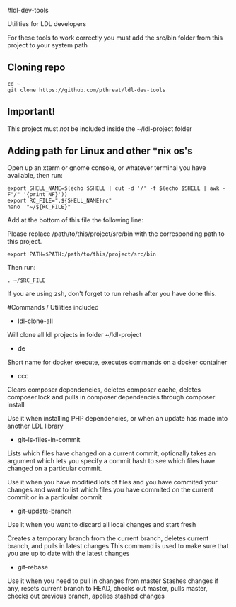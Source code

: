 #ldl-dev-tools

Utilities for LDL developers

For these tools to work correctly you must add the src/bin folder from this project to your system path

## Cloning repo

```
cd ~
git clone https://github.com/pthreat/ldl-dev-tools
```

## Important!

This project must *not* be included inside the ~/ldl-project folder

## Adding path for Linux and other \*nix os's

Open up an xterm or gnome console, or whatever terminal you have available, then run:

```
export SHELL_NAME=$(echo $SHELL | cut -d '/' -f $(echo $SHELL | awk -F"/" '{print NF}'))
export RC_FILE=".${SHELL_NAME}rc"
nano  "~/${RC_FILE}"
```

Add at the bottom of this file the following line:

Please replace /path/to/this/project/src/bin with the corresponding path to this project.

```
export PATH=$PATH:/path/to/this/project/src/bin

```

Then run:

```
. ~/$RC_FILE

```

If you are using zsh, don't forget to run rehash after you have done this.

#Commands / Utilities included

- ldl-clone-all

Will clone all ldl projects in folder ~/ldl-project

- de 

Short name for docker execute, executes commands on a docker container

- ccc 

Clears composer dependencies, deletes composer cache, deletes composer.lock and pulls in composer dependencies through composer install

Use it when installing PHP dependencies, or when an update has made into another LDL library

- git-ls-files-in-commit

Lists which files have changed on a current commit, optionally takes an argument which lets you specify a commit hash to see which
files have changed on a particular commit.

Use it when you have modified lots of files and you have commited your changes and want to list which files you have commited on the current
commit or in a particular commit

- git-update-branch

Use it when you want to discard all local changes and start fresh

Creates a temporary branch from the current branch, deletes current branch, and pulls in latest changes
This command is used to make sure that you are up to date with the latest changes

- git-rebase 

Use it when you need to pull in changes from master
Stashes changes if any, resets current branch to HEAD, checks out master, pulls master, checks out previous branch, applies stashed changes
